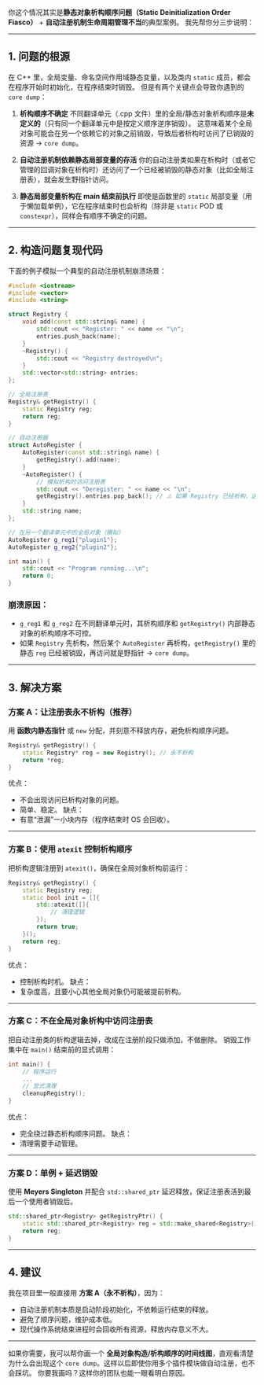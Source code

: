 你这个情况其实是**静态对象析构顺序问题（Static Deinitialization Order Fiasco）** + **自动注册机制生命周期管理不当**的典型案例。
我先帮你分三步说明：

---

## 1. 问题的根源

在 C++ 里，全局变量、命名空间作用域静态变量，以及类内 `static` 成员，都会在程序开始时初始化，在程序结束时销毁。
但是有两个关键点会导致你遇到的 `core dump`：

1. **析构顺序不确定**
   不同翻译单元（.cpp 文件）里的全局/静态对象析构顺序是**未定义的**（只有同一个翻译单元中是按定义顺序逆序销毁）。
   这意味着某个全局对象可能会在另一个依赖它的对象之前销毁，导致后者析构时访问了已销毁的资源 → `core dump`。

2. **自动注册机制依赖静态局部变量的存活**
   你的自动注册类如果在析构时（或者它管理的回调对象在析构时）还访问了一个已经被销毁的静态对象（比如全局注册表），就会发生野指针访问。

3. **静态局部变量析构在 main 结束前执行**
   即使是函数里的 `static` 局部变量（用于懒加载单例），它在程序结束时也会析构（除非是 `static` POD 或 `constexpr`），同样会有顺序不确定的问题。

---

## 2. 构造问题复现代码

下面的例子模拟一个典型的自动注册机制崩溃场景：

```cpp
#include <iostream>
#include <vector>
#include <string>

struct Registry {
    void add(const std::string& name) {
        std::cout << "Register: " << name << "\n";
        entries.push_back(name);
    }
    ~Registry() {
        std::cout << "Registry destroyed\n";
    }
    std::vector<std::string> entries;
};

// 全局注册表
Registry& getRegistry() {
    static Registry reg;
    return reg;
}

// 自动注册器
struct AutoRegister {
    AutoRegister(const std::string& name) {
        getRegistry().add(name);
    }
    ~AutoRegister() {
        // 模拟析构时访问注册表
        std::cout << "Deregister: " << name << "\n";
        getRegistry().entries.pop_back(); // ⚠ 如果 Registry 已经析构，这里就炸
    }
    std::string name;
};

// 在另一个翻译单元中的全局对象（模拟）
AutoRegister g_reg1{"plugin1"};
AutoRegister g_reg2{"plugin2"};

int main() {
    std::cout << "Program running...\n";
    return 0;
}
```

### 崩溃原因：

* `g_reg1` 和 `g_reg2` 在不同翻译单元时，其析构顺序和 `getRegistry()` 内部静态对象的析构顺序不可控。
* 如果 `Registry` 先析构，然后某个 `AutoRegister` 再析构，`getRegistry()` 里的静态 `reg` 已经被销毁，再访问就是野指针 → `core dump`。

---

## 3. 解决方案

### 方案 A：让注册表永不析构（推荐）

用 **函数内静态指针** 或 `new` 分配，并刻意不释放内存，避免析构顺序问题。

```cpp
Registry& getRegistry() {
    static Registry* reg = new Registry(); // 永不析构
    return *reg;
}
```

优点：

* 不会出现访问已析构对象的问题。
* 简单、稳定。
  缺点：
* 有意“泄漏”一小块内存（程序结束时 OS 会回收）。

---

### 方案 B：使用 `atexit` 控制析构顺序

把析构逻辑注册到 `atexit()`，确保在全局对象析构前运行：

```cpp
Registry& getRegistry() {
    static Registry reg;
    static bool init = []{
        std::atexit([]{
            // 清理逻辑
        });
        return true;
    }();
    return reg;
}
```

优点：

* 控制析构时机。
  缺点：
* 复杂度高，且要小心其他全局对象仍可能被提前析构。

---

### 方案 C：不在全局对象析构中访问注册表

把自动注册类的析构逻辑去掉，改成在注册阶段只做添加，不做删除。
销毁工作集中在 `main()` 结束前的显式调用：

```cpp
int main() {
    // 程序运行
    ...
    // 显式清理
    cleanupRegistry();
}
```

优点：

* 完全绕过静态析构顺序问题。
  缺点：
* 清理需要手动管理。

---

### 方案 D：单例 + 延迟销毁

使用 **Meyers Singleton** 并配合 `std::shared_ptr` 延迟释放，保证注册表活到最后一个使用者销毁后。

```cpp
std::shared_ptr<Registry> getRegistryPtr() {
    static std::shared_ptr<Registry> reg = std::make_shared<Registry>();
    return reg;
}
```

---

## 4. 建议

我在项目里一般直接用 **方案 A（永不析构）**，因为：

* 自动注册机制本质是启动阶段初始化，不依赖运行结束的释放。
* 避免了顺序问题，维护成本低。
* 现代操作系统结束进程时会回收所有资源，释放内存意义不大。

---

如果你需要，我可以帮你画一个 **全局对象构造/析构顺序的时间线图**，直观看清楚为什么会出现这个 `core dump`。这样以后即使你用多个插件模块做自动注册，也不会踩坑。
你要我画吗？这样你的团队也能一眼看明白原因。
